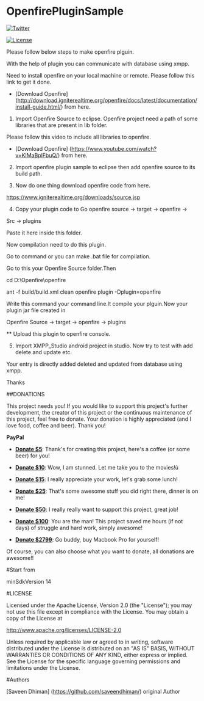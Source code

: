 # OpenfirePluginSample

[![Twitter](https://img.shields.io/badge/Twitter-@saveendhiman-blue.svg?style=flat)](https://twitter.com/saveendhiman)

[![License](https://img.shields.io/badge/license-Apache%202-4EB1BA.svg)](https://www.apache.org/licenses/LICENSE-2.0.html)

Please follow below steps to make openfire plguin.

With the help of plugin you can communicate with database using xmpp.

Need to install openfire on your local machine or remote.
Please follow this link to get it done.

* [Download Openfire] (http://download.igniterealtime.org/openfire/docs/latest/documentation/install-guide.html/) from here.


1. Import Openfire Source to eclipse.
Openfire project need a path of some libraries that are present in lib folder.

Please follow this video to include all libraries to openfire.

* [Download Openfire] (https://www.youtube.com/watch?v=KlMaBplFbuQ/) from here.

2. Import openfire plugin sample to eclipse then add openfire source to its build path.


3. Now do one thing download openfire code from here.

https://www.igniterealtime.org/downloads/source.jsp

4. Copy your plugin code to Go openfire source -> target -> openfire -> 

Src -> plugins 

Paste it here inside this folder.


Now compilation need to do this plugin.


Go to command or you can make .bat file for compilation.

Go to this your Openfire Source folder.Then 

cd D:\Openfire\openfire

ant -f build/build.xml clean openfire plugin -Dplugin=openfire

Write this command your command line.It compile your plguin.Now your plugin jar file created in 

Openfire Source -> target -> openfire -> plugins

** Upload this plugin to openfire console.


5. Import XMPP_Studio android project in studio.
Now try to test with add delete and update etc.

Your entry is directly added deleted and updated from database using xmpp.


Thanks


##DONATIONS

This project needs you! If you would like to support this project's further development, the creator of this project or the continuous maintenance of this project, feel free to donate. Your donation is highly appreciated (and I love food, coffee and beer). Thank you!

**PayPal**

* **[Donate $5]**: Thank's for creating this project, here's a coffee (or some beer) for you!

* **[Donate $10]**: Wow, I am stunned. Let me take you to the movies!ù

* **[Donate $15]**: I really appreciate your work, let's grab some lunch!

* **[Donate $25]**: That's some awesome stuff you did right there, dinner is on me!

* **[Donate $50]**: I really really want to support this project, great job!

* **[Donate $100]**: You are the man! This project saved me hours (if not days) of struggle and hard work, simply awesome!

* **[Donate $2799]**: Go buddy, buy Macbook Pro for yourself!

Of course, you can also choose what you want to donate, all donations are awesome!!


#Start from

minSdkVersion 14

#LICENSE

Licensed under the Apache License, Version 2.0 (the "License"); you may not use this file except in compliance with the License. You may obtain a copy of the License at

http://www.apache.org/licenses/LICENSE-2.0

Unless required by applicable law or agreed to in writing, software distributed under the License is distributed on an "AS IS" BASIS, WITHOUT WARRANTIES OR CONDITIONS OF ANY KIND, either express or implied. See the License for the specific language governing permissions and limitations under the License.

#Authors

[Saveen Dhiman] (https://github.com/saveendhiman/) original Author


[Donate $5]: 		https://www.paypal.me/saveendhiman/5
[Donate $10]:  		https://www.paypal.me/saveendhiman/10
[Donate $15]:  		https://www.paypal.me/saveendhiman/15
[Donate $25]:  		https://www.paypal.me/saveendhiman/25
[Donate $50]: 		https://www.paypal.me/saveendhiman/50
[Donate $100]: 		https://www.paypal.me/saveendhiman/100
[Donate $2799]: 	https://www.paypal.me/saveendhiman/2799



